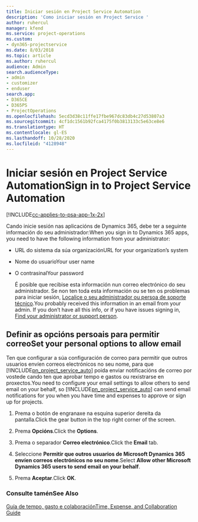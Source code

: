 ```yaml
---
title: Iniciar sesión en Project Service Automation
description: 'Como iniciar sesión en Project Service '
author: ruhercul
manager: kfend
ms.service: project-operations
ms.custom:
- dyn365-projectservice
ms.date: 8/03/2018
ms.topic: article
ms.author: ruhercul
audience: Admin
search.audienceType:
- admin
- customizer
- enduser
search.app:
- D365CE
- D365PS
- ProjectOperations
ms.openlocfilehash: 5ecd3d38c11ffe17fbe967dc83db4c27d53807a3
ms.sourcegitcommit: 4cf1dc1561b92fca4175f0b3813133c5e63ce8e6
ms.translationtype: HT
ms.contentlocale: gl-ES
ms.lasthandoff: 10/28/2020
ms.locfileid: "4128948"
---
```

# <a name="sign-in-to-project-service-automation"></a><span data-ttu-id="aad31-103">Iniciar sesión en Project Service Automation</span><span class="sxs-lookup"><span data-stu-id="aad31-103">Sign in to Project Service Automation</span></span>

[!INCLUDE[cc-applies-to-psa-app-1x-2x](../includes/cc-applies-to-psa-app-1x-2x.md)]

<span data-ttu-id="aad31-104">Cando inicie sesión nas aplicacións de Dynamics 365, debe ter a seguinte información do seu administrador:</span><span class="sxs-lookup"><span data-stu-id="aad31-104">When you sign in to Dynamics 365 apps, you need to have the following information from your administrator:</span></span>  
  
- <span data-ttu-id="aad31-105">URL do sistema da súa organización</span><span class="sxs-lookup"><span data-stu-id="aad31-105">URL for your organization’s system</span></span>  
  
- <span data-ttu-id="aad31-106">Nome do usuario</span><span class="sxs-lookup"><span data-stu-id="aad31-106">Your user name</span></span>  
  
- <span data-ttu-id="aad31-107">O contrasinal</span><span class="sxs-lookup"><span data-stu-id="aad31-107">Your password</span></span>  
  
  <span data-ttu-id="aad31-108">É posible que recibise esta información nun correo electrónico do seu administrador. Se non ten toda esta información ou se ten os problemas para iniciar sesión, [Localice o seu administrador ou persoa de soporte técnico](https://docs.microsoft.com/dynamics365/customerengagement/on-premises/basics/find-administrator-support).</span><span class="sxs-lookup"><span data-stu-id="aad31-108">You probably received this information in an email from your admin. If you don’t have all this info, or if you have issues signing in, [Find your administrator or support person](https://docs.microsoft.com/dynamics365/customerengagement/on-premises/basics/find-administrator-support).</span></span>  
  
## <a name="set-your-personal-options-to-allow-email"></a><span data-ttu-id="aad31-109">Definir as opcións persoais para permitir correo</span><span class="sxs-lookup"><span data-stu-id="aad31-109">Set your personal options to allow email</span></span>  
 <span data-ttu-id="aad31-110">Ten que configurar a súa configuración de correo para permitir que outros usuarios envíen correos electrónicos no seu nome, para que [!INCLUDE[pn_project_service_auto](../includes/pn-project-service-auto.md)] poida enviar notificacións de correo por vostede cando ten que aprobar tempo e gastos ou rexistrarse en proxectos.</span><span class="sxs-lookup"><span data-stu-id="aad31-110">You need to configure your email settings to allow others to send email on your behalf, so [!INCLUDE[pn_project_service_auto](../includes/pn-project-service-auto.md)] can send email notifications for you when you have time and expenses to approve or sign up for projects.</span></span>  
  
1.  <span data-ttu-id="aad31-111">Prema o botón de engranaxe na esquina superior dereita da pantalla.</span><span class="sxs-lookup"><span data-stu-id="aad31-111">Click the gear button in the top right corner of the screen.</span></span>  
  
2.  <span data-ttu-id="aad31-112">Prema **Opcións**.</span><span class="sxs-lookup"><span data-stu-id="aad31-112">Click the **Options**.</span></span>  
  
3.  <span data-ttu-id="aad31-113">Prema o separador **Correo electrónico**.</span><span class="sxs-lookup"><span data-stu-id="aad31-113">Click the **Email** tab.</span></span>  
  
4.  <span data-ttu-id="aad31-114">Seleccione **Permitir que outros usuarios de Microsoft Dynamics 365 envíen correos electrónicos no seu nome**.</span><span class="sxs-lookup"><span data-stu-id="aad31-114">Select **Allow other Microsoft Dynamics 365 users to send email on your behalf**.</span></span>  
  
5.  <span data-ttu-id="aad31-115">Prema **Aceptar**.</span><span class="sxs-lookup"><span data-stu-id="aad31-115">Click **OK**.</span></span>  
  
### <a name="see-also"></a><span data-ttu-id="aad31-116">Consulte tamén</span><span class="sxs-lookup"><span data-stu-id="aad31-116">See Also</span></span>  
 [<span data-ttu-id="aad31-117">Guía de tempo, gasto e colaboración</span><span class="sxs-lookup"><span data-stu-id="aad31-117">Time, Expense, and Collaboration Guide</span></span>](../psa/time-expense-collaboration-guide.md)
